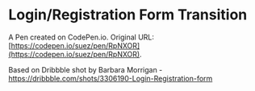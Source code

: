 # Login/Registration Form Transition

A Pen created on CodePen.io. Original URL: [https://codepen.io/suez/pen/RpNXOR](https://codepen.io/suez/pen/RpNXOR).

Based on Dribbble shot by Barbara Morrigan - https://dribbble.com/shots/3306190-Login-Registration-form
